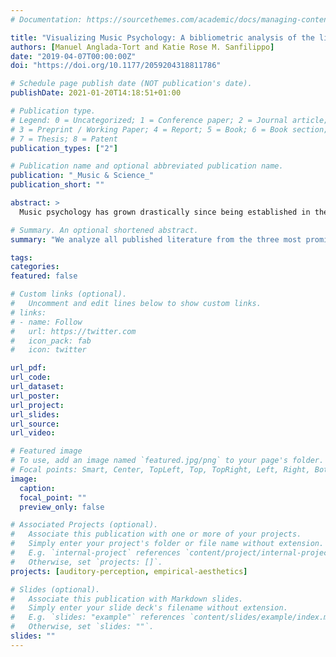 ```yaml
---
# Documentation: https://sourcethemes.com/academic/docs/managing-content/

title: "Visualizing Music Psychology: A bibliometric analysis of the literature from 1973 to 2017"
authors: [Manuel Anglada-Tort and Katie Rose M. Sanfilippo]
date: "2019-04-07T00:00:00Z"
doi: "https://doi.org/10.1177/2059204318811786"

# Schedule page publish date (NOT publication's date).
publishDate: 2021-01-20T14:18:51+01:00

# Publication type.
# Legend: 0 = Uncategorized; 1 = Conference paper; 2 = Journal article;
# 3 = Preprint / Working Paper; 4 = Report; 5 = Book; 6 = Book section;
# 7 = Thesis; 8 = Patent
publication_types: ["2"]

# Publication name and optional abbreviated publication name.
publication: "_Music & Science_"
publication_short: ""

abstract: >
  Music psychology has grown drastically since being established in the middle of the 19th century. However, until now, no large-scale computational bibliometric analysis of the scientific literature in music psychology has been carried out. This study aims to analyze all published literature from the journals Psychology of Music, Music Perception, and Musicae Scientiae. The retrieved literature comprised a total of 2,089 peer-reviewed articles, 2,632 authors, and 49 countries. Visualization and bibliometric techniques were used to investigate the growth of publications, citation analysis, author and country productivity, collaborations, and research trends. From 1973 to 2017, with a total growth rate of 11%, there is a clear increase in music psychology research (i.e., number of publications, authors, and collaborations), consistent with the general growth observed in science. The retrieved documents received a total of 33,771 citations (M = 16.17, SD = 26.93), with a median (Q1—Q3) of 7 (2—20). Different bibliometric indicators defined the most relevant authors, countries, and keywords as well as how they relate and collaborate with each other. Differences between the three journals are also discussed. This type of analysis, not without its limitations, can help understand music psychology and identify future directions within the field.

# Summary. An optional shortened abstract.
summary: "We analyze all published literature from the three most prominent journals in _Music Psychology_, comprising a total of 2,089 peer-reviewed articles. We use visualization and bibliometric techniques to study research trends in the field."

tags:
categories: 
featured: false

# Custom links (optional).
#   Uncomment and edit lines below to show custom links.
# links:
# - name: Follow
#   url: https://twitter.com
#   icon_pack: fab
#   icon: twitter

url_pdf:
url_code:
url_dataset:
url_poster:
url_project:
url_slides:
url_source:
url_video:

# Featured image
# To use, add an image named `featured.jpg/png` to your page's folder. 
# Focal points: Smart, Center, TopLeft, Top, TopRight, Left, Right, BottomLeft, Bottom, BottomRight.
image:
  caption:
  focal_point: ""
  preview_only: false

# Associated Projects (optional).
#   Associate this publication with one or more of your projects.
#   Simply enter your project's folder or file name without extension.
#   E.g. `internal-project` references `content/project/internal-project/index.md`.
#   Otherwise, set `projects: []`.
projects: [auditory-perception, empirical-aesthetics]

# Slides (optional).
#   Associate this publication with Markdown slides.
#   Simply enter your slide deck's filename without extension.
#   E.g. `slides: "example"` references `content/slides/example/index.md`.
#   Otherwise, set `slides: ""`.
slides: ""
---
```


